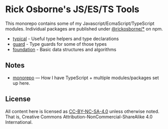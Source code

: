 # Rick Osborne's JS/ES/TS Tools

This monorepo contains some of my Javascript/EcmaScript/TypeScript modules.
Individual packages are published under [@rickosborne/*] on npm.

[@rickosborne/*]: https://www.npmjs.com/~rickosborne

* [typical](./typical/README.md) - Useful type helpers and type declarations
* [guard](./guard/README.md) - Type guards for some of those types
* [foundation](./foundation/README.md) - Basic data structures and algorithms

## Notes

* [monorepo](./notes/monorepo.md) — How I have TypeScript + multiple modules/packages set up here.

## License

All content here is licensed as [CC-BY-NC-SA-4.0] unless otherwise noted.
That is, Creative Commons Attribution-NonCommercial-ShareAlike 4.0 International.

[CC-BY-NC-SA-4.0]: https://creativecommons.org/licenses/by-nc-sa/4.0/
